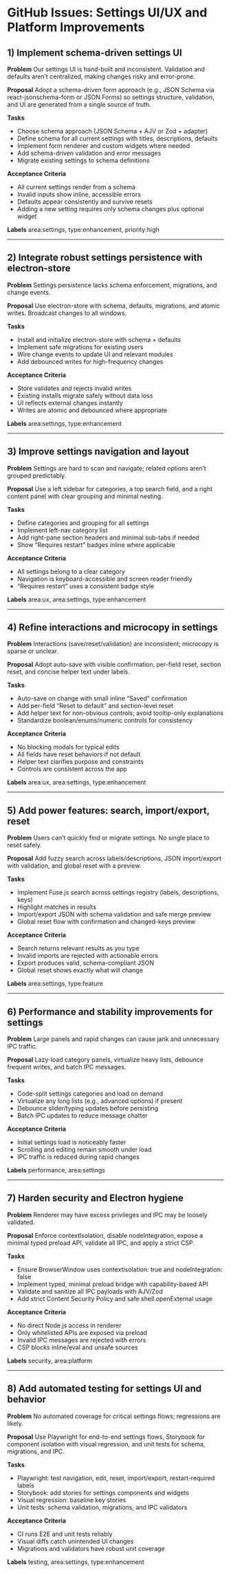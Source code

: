 # GitHub Issues: Settings UI/UX and Platform Improvements

## 1) Implement schema-driven settings UI

**Problem**
Our settings UI is hand-built and inconsistent. Validation and defaults aren’t centralized, making changes risky and error-prone.

**Proposal**
Adopt a schema-driven form approach (e.g., JSON Schema via react-jsonschema-form or JSON Forms) so settings structure, validation, and UI are generated from a single source of truth.

**Tasks**
- Choose schema approach (JSON Schema + AJV or Zod + adapter)
- Define schema for all current settings with titles, descriptions, defaults
- Implement form renderer and custom widgets where needed
- Add schema-driven validation and error messages
- Migrate existing settings to schema definitions

**Acceptance Criteria**
- All current settings render from a schema
- Invalid inputs show inline, accessible errors
- Defaults appear consistently and survive resets
- Adding a new setting requires only schema changes plus optional widget

**Labels**
area:settings, type:enhancement, priority:high

---

## 2) Integrate robust settings persistence with electron-store

**Problem**
Settings persistence lacks schema enforcement, migrations, and change events.

**Proposal**
Use electron-store with schema, defaults, migrations, and atomic writes. Broadcast changes to all windows.

**Tasks**
- Install and initialize electron-store with schema + defaults
- Implement safe migrations for existing users
- Wire change events to update UI and relevant modules
- Add debounced writes for high-frequency changes

**Acceptance Criteria**
- Store validates and rejects invalid writes
- Existing installs migrate safely without data loss
- UI reflects external changes instantly
- Writes are atomic and debounced where appropriate

**Labels**
area:settings, type:enhancement

---

## 3) Improve settings navigation and layout

**Problem**
Settings are hard to scan and navigate; related options aren’t grouped predictably.

**Proposal**
Use a left sidebar for categories, a top search field, and a right content panel with clear grouping and minimal nesting.

**Tasks**
- Define categories and grouping for all settings
- Implement left-nav category list
- Add right-pane section headers and minimal sub-tabs if needed
- Show “Requires restart” badges inline where applicable

**Acceptance Criteria**
- All settings belong to a clear category
- Navigation is keyboard-accessible and screen reader friendly
- “Requires restart” uses a consistent badge style

**Labels**
area:ux, area:settings, type:enhancement

---

## 4) Refine interactions and microcopy in settings

**Problem**
Interactions (save/reset/validation) are inconsistent; microcopy is sparse or unclear.

**Proposal**
Adopt auto-save with visible confirmation, per-field reset, section reset, and concise helper text under labels.

**Tasks**
- Auto-save on change with small inline “Saved” confirmation
- Add per-field “Reset to default” and section-level reset
- Add helper text for non-obvious controls; avoid tooltip-only explanations
- Standardize boolean/enums/numeric controls for consistency

**Acceptance Criteria**
- No blocking modals for typical edits
- All fields have reset behaviors if not default
- Helper text clarifies purpose and constraints
- Controls are consistent across the app

**Labels**
area:ux, area:settings, type:enhancement

---

## 5) Add power features: search, import/export, reset

**Problem**
Users can’t quickly find or migrate settings. No single place to reset safely.

**Proposal**
Add fuzzy search across labels/descriptions, JSON import/export with validation, and global reset with a preview.

**Tasks**
- Implement Fuse.js search across settings registry (labels, descriptions, keys)
- Highlight matches in results
- Import/export JSON with schema validation and safe merge preview
- Global reset flow with confirmation and changed-keys preview

**Acceptance Criteria**
- Search returns relevant results as you type
- Invalid imports are rejected with actionable errors
- Export produces valid, schema-compliant JSON
- Global reset shows exactly what will change

**Labels**
area:settings, type:feature

---

## 6) Performance and stability improvements for settings

**Problem**
Large panels and rapid changes can cause jank and unnecessary IPC traffic.

**Proposal**
Lazy-load category panels, virtualize heavy lists, debounce frequent writes, and batch IPC messages.

**Tasks**
- Code-split settings categories and load on demand
- Virtualize any long lists (e.g., advanced options) if present
- Debounce slider/typing updates before persisting
- Batch IPC updates to reduce message chatter

**Acceptance Criteria**
- Initial settings load is noticeably faster
- Scrolling and editing remain smooth under load
- IPC traffic is reduced during rapid changes

**Labels**
performance, area:settings

---

## 7) Harden security and Electron hygiene

**Problem**
Renderer may have excess privileges and IPC may be loosely validated.

**Proposal**
Enforce contextIsolation, disable nodeIntegration, expose a minimal typed preload API, validate all IPC, and apply a strict CSP.

**Tasks**
- Ensure BrowserWindow uses contextIsolation: true and nodeIntegration: false
- Implement typed, minimal preload bridge with capability-based API
- Validate and sanitize all IPC payloads with AJV/Zod
- Add strict Content Security Policy and safe shell.openExternal usage

**Acceptance Criteria**
- No direct Node.js access in renderer
- Only whitelisted APIs are exposed via preload
- Invalid IPC messages are rejected with errors
- CSP blocks inline/eval and unsafe sources

**Labels**
security, area:platform

---

## 8) Add automated testing for settings UI and behavior

**Problem**
No automated coverage for critical settings flows; regressions are likely.

**Proposal**
Use Playwright for end-to-end settings flows, Storybook for component isolation with visual regression, and unit tests for schema, migrations, and IPC.

**Tasks**
- Playwright: test navigation, edit, reset, import/export, restart-required labels
- Storybook: add stories for settings components and widgets
- Visual regression: baseline key stories
- Unit tests: schema validation, migrations, and IPC validators

**Acceptance Criteria**
- CI runs E2E and unit tests reliably
- Visual diffs catch unintended UI changes
- Migrations and validators have robust unit coverage

**Labels**
testing, area:settings, type:enhancement

